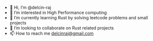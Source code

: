 - 👋 Hi, I’m @delcin-raj
- 👀 I’m interested in High Performance computing
- 🌱 I’m currently learning Rust by solving leetcode problems and small projects
- 💞️ I’m looking to collaborate on Rust related projects
- 📫 How to reach me delcinraj@gmail.com

<!---
delcin-raj/delcin-raj is a ✨ special ✨ repository because its `README.md` (this file) appears on your GitHub profile.
You can click the Preview link to take a look at your changes.
--->
